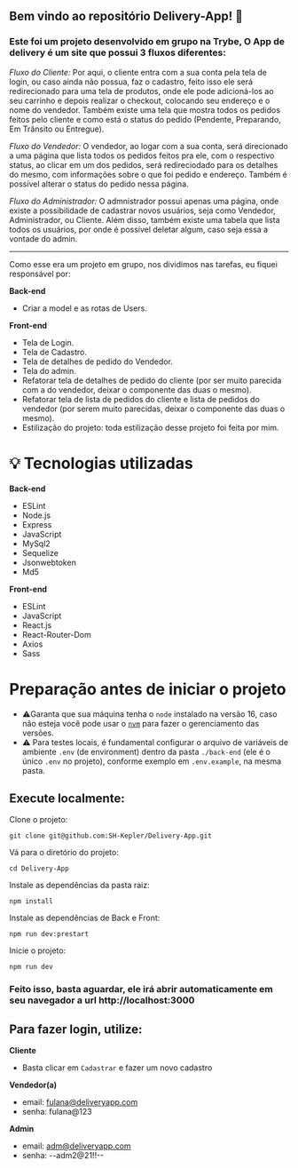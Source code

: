 ## Bem vindo ao repositório Delivery-App! 🍻

### Este foi um projeto desenvolvido em grupo na Trybe, O App de delivery é um site que possui 3 fluxos diferentes:

*Fluxo do Cliente:* Por aqui, o cliente entra com a sua conta pela tela de login, ou caso ainda não possua, faz o cadastro, feito isso ele será redirecionado para uma tela de  produtos, onde ele pode adicioná-los ao seu carrinho e depois realizar o checkout, colocando seu endereço e o nome do vendedor. Também existe uma tela que mostra todos os pedidos feitos pelo cliente e como está o status do pedido (Pendente, Preparando, Em Trânsito ou Entregue).

*Fluxo do Vendedor:* O vendedor, ao logar com a sua conta, será direcionado a uma página que lista todos os pedidos feitos pra ele, com o respectivo status, ao clicar em um dos pedidos, será redireciodado para os detalhes do mesmo, com informações sobre o que foi pedido e endereço. Também é possível alterar o status do pedido nessa página.

*Fluxo do Administrador:* O admnistrador possui apenas uma página, onde existe a possibilidade de cadastrar novos usuários, seja como Vendedor, Administrador, ou Cliente. Além disso, também existe uma tabela que lista todos os usuários, por onde é possível deletar algum, caso seja essa a vontade do admin.

<hr/>

Como esse era um projeto em grupo, nos dividimos nas tarefas, eu fiquei responsável por:

**Back-end**
* Criar a model e as rotas de Users.

**Front-end**
* Tela de Login.
* Tela de Cadastro.
* Tela de detalhes de pedido do Vendedor.
* Tela do admin.
* Refatorar tela de detalhes de pedido do cliente (por ser muito parecida com a do vendedor, deixar o componente das duas o mesmo).
* Refatorar tela de lista de pedidos do cliente e lista de pedidos do vendedor (por serem muito parecidas, deixar o componente das duas o mesmo).
* Estilização do projeto: toda estilização desse projeto foi feita por mim.

# 💡 Tecnologias utilizadas

**Back-end**
* ESLint
* Node.js
* Express
* JavaScript
* MySql2
* Sequelize
* Jsonwebtoken
* Md5

**Front-end**
* ESLint
* JavaScript
* React.js
* React-Router-Dom
* Axios
* Sass

# Preparação antes de iniciar o projeto
* ⚠️Garanta que sua máquina tenha o `node` instalado na versão 16, caso não esteja você pode usar o [`nvm`](https://github.com/nvm-sh/nvm#installing-and-updating) para fazer o gerenciamento das versões.
* ⚠️ Para testes locais, é fundamental configurar o arquivo de variáveis de ambiente `.env` (de environment) dentro da pasta `./back-end` (ele é o único `.env` no projeto), conforme exemplo em `.env.example`, na mesma pasta.

## Execute localmente:
Clone o projeto:

```
git clone git@github.com:SH-Kepler/Delivery-App.git
```
Vá para o diretório do projeto:

```
cd Delivery-App
```
Instale as dependências da pasta raiz:

```
npm install
```
Instale as dependências de Back e Front:

```
npm run dev:prestart
```

Inicie o projeto:

```
npm run dev
```

### Feito isso, basta aguardar, ele irá abrir automaticamente em seu navegador a url http://localhost:3000

## Para fazer login, utilize:

**Cliente**
* Basta clicar em `Cadastrar` e fazer um novo cadastro

**Vendedor(a)**
* email: fulana@deliveryapp.com
* senha: fulana@123

**Admin**
* email: adm@deliveryapp.com
* senha: --adm2@21!!--
